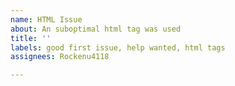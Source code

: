 ```yaml
---
name: HTML Issue
about: An suboptimal html tag was used
title: ''
labels: good first issue, help wanted, html tags
assignees: Rockenu4118

---
```



